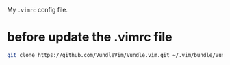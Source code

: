 My `.vimrc` config file.

# before update the .vimrc file

```bash
git clone https://github.com/VundleVim/Vundle.vim.git ~/.vim/bundle/Vundle.vim
```

